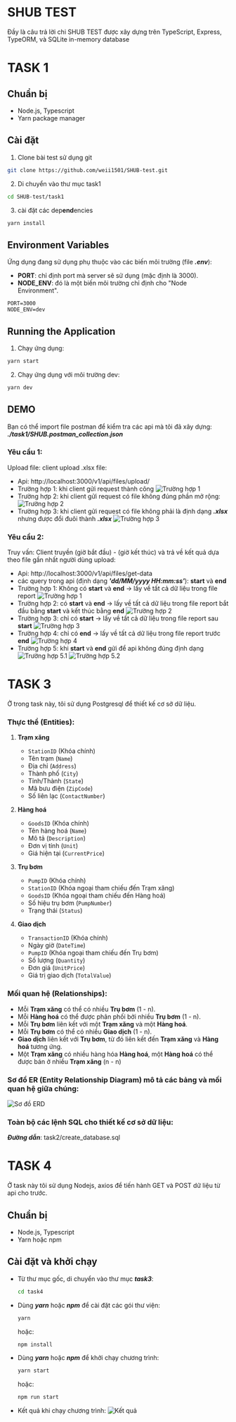 <!-- tutorial -->
# SHUB TEST


Đầy là câu trả lời chi SHUB TEST được xây dựng trên TypeScript, Express, TypeORM, và SQLite in-memory database

# TASK 1

## Chuẩn bị

- Node.js, Typescript
- Yarn package manager

## Cài đặt

1. Clone bài test sử dụng git

```bash
git clone https://github.com/weii1501/SHUB-test.git
```

2. Di chuyển vào thư mục task1
```bash
cd SHUB-test/task1
```

3. cài đặt các dep**end**encies
```bash
yarn install
```

## Environment Variables
Ứng dụng đang sử dụng phụ thuộc vào các biến môi trường (file ***.env***):
- **PORT**: chỉ định port mà server sẽ sử dụng (mặc định là 3000).
- **NODE_ENV**: đó là một biến môi trường chỉ định cho "Node Environment".
```env
PORT=3000
NODE_ENV=dev
```

## Running the Application
1. Chạy ứng dụng:
```bash
yarn start
```
2. Chạy ứng dụng với môi trường dev:
```bash
yarn dev
```

<!-- ## Running Tests
1. Run the tests using Jest
```bash
yarn test
```
2. Run the tests using Postman
- You can use the TodoList.postman_collection.json file to import into Postman for testing. -->


<!-- ## How to Run the Application with Docker
1. Build and run the Docker container
- Use Docker Compose to build and run the application:
```bash 
docker-compose up --build
```

2. Access the application
- Once the container is successfully **start**ed, open your browser and navigate to:
```bash
http://localhost:7979
```

3. Stop the application
- To stop the container, press `Ctrl + C` in the terminal where Docker Compose is running, or use the following command:
```bash
docker-compose down
``` -->

<!-- 4. File Structure
- `Dockerfile`: Defines how to build the Docker image for the application.
- `docker-compose.yml`: Defines the Docker services and how they interact.
- `.dockerignore`: Lists the files and directories to be ignored when building the Docker image. -->

## DEMO
Bạn có thể import file postman để kiểm tra các api mà tôi đã xây dựng: ***./task1/SHUB.postman_collection.json***
### Yêu cầu 1: 
Upload file: client upload .xlsx file:
- Api: http://localhost:3000/v1/api/files/upload/
- Trường hợp 1: khi client gửi request thành công
![Trường hợp 1](./task1/docs/images/api1_task1_3.png)
- Trường hợp 2: khi client gửi request có file không đúng phần mở rộng:
![Trường hợp 2](./task1/docs/images/api1_task1_1.png)
- Trường hợp 3: khi client gửi request có file không phải là định dạng ***.xlsx*** nhưng được đổi đuôi thành ***.xlsx***
![Trường hợp 3](./task1/docs/images/api1_task1_2.png)

### Yêu cầu 2: 

Truy vấn: Client truyền (giờ bắt đầu) - (giờ kết thúc) và trả về kết quả dựa theo file gần nhất người dùng upload:

- Api: http://localhost:3000/v1/api/files/get-data
- các query trong api (định dạng ***'dd/MM/yyyy HH:mm:ss'***): **start** và **end**
- Trường hợp 1: Không có **start** và **end** -> lấy về tất cả dữ liệu trong file report
![Trường hợp 1](./task1/docs/images/api2_task1_1.png)
- Trường hợp 2: có **start** và **end** -> lấy về tất cả dữ liệu trong file report bắt đầu bằng **start** và kết thúc bằng **end**
![Trường hợp 2](./task1/docs/images/api2_task1_2.png)
- Trường hợp 3: chỉ có **start** -> lấy về tất cả dữ liệu trong file report sau **start**
![Trường hợp 3](./task1/docs/images/api2_task1_3.png)
- Trường hợp 4: chỉ có **end** -> lấy về tất cả dữ liệu trong file report trước **end**
![Trường hợp 4](./task1/docs/images/api2_task1_4.png)
- Trường hợp 5: khi **start** và **end** gửi để api không đúng định dạng
![Trường hợp 5.1](./task1/docs/images/api2_task1_5.1.png)
![Trường hợp 5.2](./task1/docs/images/api2_task1_5.2.png)


# TASK 3
Ở trong task này, tôi sử dụng Postgresql để thiết kế cơ sở dữ liệu.
### Thực thể (Entities):

1. **Trạm xăng**
   - `StationID` (Khóa chính)
   - Tên trạm (`Name`)
   - Địa chỉ (`Address`)
   - Thành phố (`City`)
   - Tỉnh/Thành (`State`)
   - Mã bưu điện (`ZipCode`)
   - Số liên lạc (`ContactNumber`)

2. **Hàng hoá**
   - `GoodsID` (Khóa chính)
   - Tên hàng hoá (`Name`)
   - Mô tả (`Description`)
   - Đơn vị tính (`Unit`)
   - Giá hiện tại (`CurrentPrice`)

3. **Trụ bơm**
   - `PumpID` (Khóa chính)
   - `StationID` (Khóa ngoại tham chiếu đến Trạm xăng)
   - `GoodsID` (Khóa ngoại tham chiếu đến Hàng hoá)
   - Số hiệu trụ bơm (`PumpNumber`)
   - Trạng thái (`Status`)

4. **Giao dịch**
   - `TransactionID` (Khóa chính)
   - Ngày giờ (`DateTime`)
   - `PumpID` (Khóa ngoại tham chiếu đến Trụ bơm)
   - Số lượng (`Quantity`)
   - Đơn giá (`UnitPrice`)
   - Giá trị giao dịch (`TotalValue`)

### Mối quan hệ (Relationships):

- Mỗi **Trạm xăng** có thể có nhiều **Trụ bơm** (1 - n).
- Mỗi **Hàng hoá** có thể được phân phối bởi nhiều **Trụ bơm** (1 - n).
- Mỗi **Trụ bơm** liên kết với một **Trạm xăng** và một **Hàng hoá**.
- Mỗi **Trụ bơm** có thể có nhiều **Giao dịch** (1 - n).
- **Giao dịch** liên kết với **Trụ bơm**, từ đó liên kết đến **Trạm xăng** và **Hàng hoá** tương ứng.
- Một **Trạm xăng** có nhiều hàng hóa **Hàng hoá**, một **Hàng hoá** có thể được bán ở nhiều **Trạm xăng** (n - n)


### Sơ đồ ER (Entity Relationship Diagram) mô tả các bảng và mối quan hệ giữa chúng:
![Sơ đồ ERD](./task3/docs/images/erd.png)
### Toàn bộ các lệnh SQL cho thiết kế cơ sở dữ liệu:
***Đường dẫn***: task2/create_database.sql

# TASK 4
Ở task này tôi sử dụng Nodejs, axios để tiến hành GET và POST dữ liệu từ api cho trước. 
## Chuẩn bị

- Node.js, Typescript
- Yarn hoặc npm

## Cài đặt và khởi chạy

- Từ thư mục gốc, di chuyển vào thư mục ***task3***:
    ```bash
    cd task4
    ```
- Dùng  ***yarn*** hoặc ***npm*** để cài đặt các gói thư viện:
    ```bash
    yarn
    ```
    hoặc:
    ```bash
    npm install
    ```
- Dùng  ***yarn*** hoặc ***npm*** để khởi chạy chương trình:
    ```bash
    yarn start
    ```
    hoặc:
    ```bash
    npm run start
    ```
- Kết quả khi chạy chương trình:
![Kết quả](./task4/docs/images/result.png)



